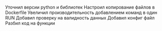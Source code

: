 Уточнил версии python и библиотек
Настроил копирование файлов в Dockerfile
Увеличил производительность добавлением команд в один RUN
Добавил проверку на валидность данных
Добавил конфиг файл
Разбил код на функции
